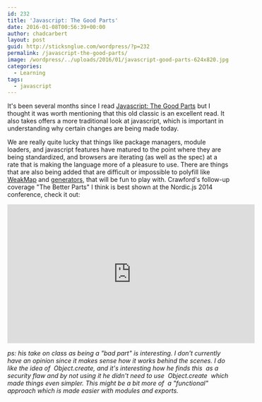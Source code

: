 ```yaml
---
id: 232
title: 'Javascript: The Good Parts'
date: 2016-01-08T00:56:39+00:00
author: chadcarbert
layout: post
guid: http://sticksnglue.com/wordpress/?p=232
permalink: /javascript-the-good-parts/
image: /wordpress/../uploads/2016/01/javascript-good-parts-624x820.jpg
categories:
  - Learning
tags:
  - javascript
---
```

It's been several months since I read [Javascript: The Good Parts](http://shop.oreilly.com/product/9780596517748.do) but I thought it was worth mentioning that this old classic is an excellent read. It also takes offers a more traditional look at javascript, which is important in understanding why certain changes are being made today.

We are really quite lucky that things like package managers, module loaders, and javascript features have matured to the point where they are being standardized, and browsers are iterating (as well as the spec) at a rate that is making the language more of a pleasure to use. There are things that are also being added that are difficult or impossible to polyfill like [WeakMap](https://developer.mozilla.org/en/docs/Web/JavaScript/Reference/Global_Objects/WeakMap) and [generators](https://developer.mozilla.org/en-US/docs/Web/JavaScript/Reference/Statements/function*), that will be fun to play with. Crawford's follow-up coverage "The Better Parts" I think is best shown at the Nordic.js 2014 conference, check it out:

<iframe width="560" height="315" src="https://www.youtube.com/embed/PSGEjv3Tqo0" frameborder="0" allow="accelerometer; autoplay; encrypted-media; gyroscope; picture-in-picture" allowfullscreen></iframe>

_ps: his take on <span class="lang:default decode:true  crayon-inline">class</span> as being a "bad part" is interesting. I don't currently have an opinion since it makes sense how it works behind the scenes. I do like the idea of  <span class="lang:default decode:true  crayon-inline">Object.create</span>, and it's interesting how he finds <span class="lang:default decode:true  crayon-inline">this</span>  as a security flaw and by not using it he didn't need to use  <span class="lang:default decode:true  crayon-inline">Object.create</span>  which made things even simpler. This might be a bit more of  a "functional" approach which is made easier with modules and exports._